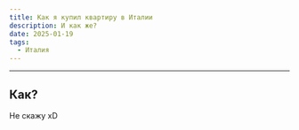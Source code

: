 ```yaml
---
title: Как я купил квартиру в Италии
description: И как же?
date: 2025-01-19
tags:
  - Италия
---
```


---

## Как?
Не скажу xD